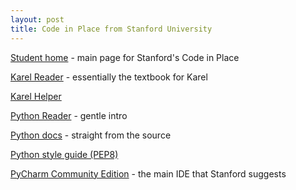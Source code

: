 ```yaml
---
layout: post
title: Code in Place from Stanford University
---
```

[Student home](https://codeinplace.stanford.edu/cip4/studenthome) - main page for Stanford's Code in Place

[Karel Reader](https://compedu.stanford.edu/karel-reader/docs/python/en/intro.html) - essentially the textbook for Karel

[Karel Helper](https://karelhelper.com) 

[Python Reader](https://codeinplace.stanford.edu/cip4/textbook) - gentle intro

[Python docs](https://docs.python.org/3/) - straight from the source

[Python style guide (PEP8)](https://pep8.org/)

[PyCharm Community Edition](https://www.jetbrains.com/pycharm/download) - the main IDE that Stanford suggests